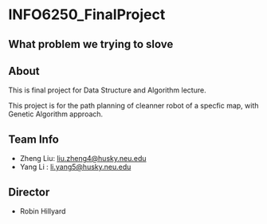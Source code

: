# INFO6250_FinalProject

## What problem we trying to slove

## About
This is final project for Data Structure and Algorithm lecture. 

This project is for the path planning of cleanner robot of a specfic map, with Genetic Algorithm approach.

## Team Info
* Zheng Liu: [liu.zheng4@husky.neu.edu](liu.zheng4@husky.neu.edu)
* Yang Li : [li.yang5@husky.neu.edu](li.yang5@husky.neu.edu)

## Director
* Robin Hillyard
